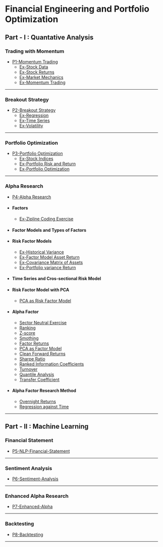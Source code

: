 
# Financial Engineering and Portfolio Optimization

## Part - I : Quantative Analysis

### Trading with Momentum

- [P1-Momentum Trading](https://hotstocks.github.io/quant/P1-Momentum-Trading)
  - [Ex-Stock Data](https://nbviewer.org/github/hotstocks/quant/blob/main/P1-Momentum-Trading/stock_data/stock_data.ipynb)
  - [Ex-Stock Returns](https://nbviewer.org/github/hotstocks/quant/blob/main/P1-Momentum-Trading/stock_returns/calculate_returns.ipynb)
  - [Ex-Market Mechanics](https://nbviewer.org/github/hotstocks/quant/blob/main/P1-Momentum-Trading/market_mechanics/resample_data.ipynb)
  - [Ex-Momentum Trading](https://nbviewer.org/github/hotstocks/quant/blob/main/P1-Momentum-Trading/momentum_trading/top_and_bottom_performing.ipynb)

---------------

### Breakout Strategy
- [P2-Breakout Strategy](https://hotstocks.github.io/quant/P2-Breakout-Strategy)
  - [Ex-Regression](https://nbviewer.org/github/hotstocks/quant/blob/main/P2-Breakout-Strategy/regression/regression.ipynb)
  - [Ex-Time Series](https://nbviewer.org/github/hotstocks/quant/blob/main/P2-Breakout-Strategy/time_serie_modeling/autoregression_quiz.ipynb)
  - [Ex-Volatility](https://nbviewer.org/github/hotstocks/quant/blob/main/P2-Breakout-Strategy/volatility/rolling_windows.ipynb)
  
---------------

### Portfolio Optimization
- [P3-Portfolio Optimization](https://hotstocks.github.io/quant/P3-Portfolio-Optimization)
  - [Ex-Stock Indices](https://nbviewer.org/github/hotstocks/quant/blob/main/P3-Portfolio-Optimization/stocks_indices_funds/cumsum_and_cumprod.ipynb)
  - [Ex-Portfolio Risk and Return](https://nbviewer.org/github/hotstocks/quant/blob/main/P3-Portfolio-Optimization/portfolio_risk_return/m3l4_covariance.ipynb)
  - [Ex-Portfolio Optimization](https://nbviewer.org/github/hotstocks/quant/blob/main/P3-Portfolio-Optimization/portfolio_optimization/m3l4_cvxpy_advanced.ipynb)

---------------

### Alpha Research
- [P4-Alpha Research](https://hotstocks.github.io/quant/P4-Alpha-Research)
- #### Factors
  -  [Ex-Zipline Coding Exercise](https://nbviewer.org/github/hotstocks/quant/blob/main/P4-Alpha-Research/factors/zipline_coding_exercises.ipynb)
- #### Factor Models and Types of Factors
- #### Risk Factor Models
  - [Ex-Historical Variance](https://nbviewer.org/github/hotstocks/quant/blob/main/P4-Alpha-Research/risk_factor_models/historical_variance.ipynb)
  - [Ex-Factor Model Asset Return](https://nbviewer.org/github/hotstocks/quant/blob/main/P4-Alpha-Research/risk_factor_models/factor_model_asset_return.ipynb)
  - [Ex-Covariance Matrix of Assets](https://nbviewer.org/github/hotstocks/quant/blob/main/P4-Alpha-Research/risk_factor_models/covariance_matrix_assets.ipynb)
  - [Ex-Portfolio variance Return](https://nbviewer.org/github/hotstocks/quant/blob/main/P4-Alpha-Research/risk_factor_models/factor_model_portfolio_return.ipynb)
  
- #### Time Series and Cros-sectional Risk Model

- #### Risk Factor Model with PCA
  - [PCA as Risk Factor Model](https://nbviewer.org/github/hotstocks/quant/blob/main/P4-Alpha-Research/risk_factor_models_pca/pca_factor_model.ipynb)
  
- #### Alpha Factor
  - [Sector Neutral Exercise](https://nbviewer.org/github/hotstocks/quant/blob/main/P4-Alpha-Research/alpha_factors/sector_neutral_solution.ipynb)
  - [Ranking](https://nbviewer.org/github/hotstocks/quant/blob/main/P4-Alpha-Research/alpha_factors/rank_solution.ipynb)
  - [Z-score](https://nbviewer.org/github/hotstocks/quant/blob/main/P4-Alpha-Research/alpha_factors/zscore.ipynb)
  - [Smothing](https://nbviewer.org/github/hotstocks/quant/blob/main/P4-Alpha-Research/alpha_factors/smoothing.ipynb)
  - [Factor Returns](https://nbviewer.org/github/hotstocks/quant/blob/main/P4-Alpha-Research/alpha_factors/factor_returns_solution.ipynb)
  - [PCA as Factor Model](https://nbviewer.org/github/hotstocks/quant/blob/main/P4-Alpha-Research/alpha_factors/pca_factor_model_solution.ipynb)
  - [Clean Forward Returns](https://nbviewer.org/github/hotstocks/quant/blob/main/P4-Alpha-Research/alpha_factors/clean_forward_returns_solution.ipynb)
  - [Sharpe Ratio](https://nbviewer.org/github/hotstocks/quant/blob/main/P4-Alpha-Research/alpha_factors/sharpe_ratio_solution.ipynb)
  - [Ranked Information Coefficients](https://nbviewer.org/github/hotstocks/quant/blob/main/P4-Alpha-Research/alpha_factors/rank_ic_solution.ipynb)
  - [Turnover](https://nbviewer.org/github/hotstocks/quant/blob/main/P4-Alpha-Research/alpha_factors/turnover.ipynb)
  - [Quantile Analysis](https://nbviewer.org/github/hotstocks/quant/blob/main/P4-Alpha-Research/alpha_factors/quantiles_solution.ipynb)
  - [Transfer Coefficient](https://nbviewer.org/github/hotstocks/quant/blob/main/P4-Alpha-Research/alpha_factors/transfer_coefficient.ipynb)


- #### Alpha Factor Research Method
  -   [Overnight Returns](https://nbviewer.org/github/hotstocks/quant/blob/main/P4-Alpha-Research/alpha_factors_research_method/overnight_returns_solution.ipynb)
  -   [Regression against Time](https://nbviewer.org/github/hotstocks/quant/blob/main/P4-Alpha-Research/alpha_factors_research_method/regression_against_time_solution.ipynb)

---------------

## Part - II : Machine Learning

### Financial Statement
- [P5-NLP-Financial-Statement](https://hotstocks.github.io/quant/P5-NLP-Financial-Statement)


---------------


### Sentiment Analysis
- [P6-Sentiment-Analysis](https://hotstocks.github.io/quant/P6-Sentiment-Analysis)


---------------


### Enhanced Alpha Research
- [P7-Enhanced-Alpha](https://hotstocks.github.io/quant/P7-Enhanced-Alpha)

---------------


### Backtesting
- [P8-Backtesting](https://hotstocks.github.io/quant/P8-Backtesting)

---------------



